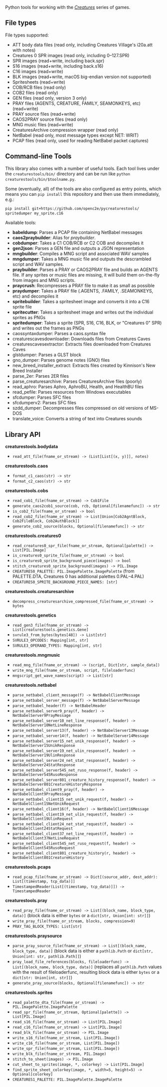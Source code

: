 Python tools for working with the [_Creatures_](https://creatures.wiki/) series of games.

## File types

File types supported:
- ATT body data files (read only, including Creatures Village's i20a.att with notes)
- Creatures 0 SPR images (read only, including 0–127.SPR)
- SPR images (read+write, including back.spr)
- S16 images (read+write, including back.s16)
- C16 images (read+write)
- BLK images (read+write, macOS big-endian version not supported)
- Spritesheets (read+write)
- COB/RCB files (read only)
- COB2 files (read only)
- GEN files (read only, version 3 only)
- PRAY files (AGENTS, CREATURE, FAMILY, SEAMONKEYS, etc) (read+write)
- PRAY source files (read+write)
- CAOS2PRAY source files (read only)
- MNG music files (read+write)
- CreaturesArchive compression wrapper (read only)
- NetBabel (read only, most message types except NET: WRIT)
- PCAP files (read only, used for reading NetBabel packet captures)

## Command-line Tools

This library also comes with a number of useful tools. Each tool lives under
the `creaturestools/bin/` directory and can be run like `python creaturestools/bin/$toolname.py`.

Some (eventually, all) of the tools are also configured as entry points, which
means you can `pip install` this repository and then use them immediately, e.g.:

```bash
pip install git+https://github.com/openc2e/pycreaturestools/
spritedumper my_sprite.c16
```

Available tools:
- **babeldump**: Parses a PCAP file containing NetBabel messages
- **caos2praybuilder**: Alias for *praybuilder*.
- **cobdumper**: Takes a C1 COB/RCB or C2 COB and decompiles it
- **gen2json**: Parses a GEN file and outputs a JSON representation
- **mngbuilder**: Compiles a MNG script and associated WAV samples
- **mngdumper**: Takes a MNG music file and outputs the descrambled script and WAV samples.
- **praybuilder**: Parses a PRAY or CAOS2PRAY file and builds an AGENTS file. If any sprites or music files are missing, it will build them on-the-fly from images and MNG scripts.
- **praycrush**: Recompresses a PRAY file to make it as small as possible
- **praydumper**: Takes a PRAY file (.AGENTS, .FAMILY, .SEAMONKEYS, etc) and decompiles it
- **spritebuilder**: Takes a spritesheet image and converts it into a C16 sprite file
- **spritecutter**: Takes a spritesheet image and writes out the individual sprites as PNGs
- **spritedumper**: Takes a sprite (SPR, S16, C16, BLK, or "Creatures 0" SPR) and writes out the frames as PNGs
- caossyntaxdumper: Parses a caos.syntax file
- creaturescavesdownloader: Downloads files from Creatures Caves
- creaturescavesextractor: Extracts files downloaded from Creatures Caves
- glstdumper: Parses a GLST block
- gno_dumper: Parses genome notes (GNO) files
- new_breed_installer_extract: Extracts files created by Kinnison's New Breed Installer
- parse_2er: Parses 2ER files
- parse_creaturesarchive: Parses CreaturesArchive files (poorly)
- read_aphro: Parses Aphro, AphroBU, Health, and HealthBU files
- read_pefile: Parses resources from Windows executables
- sfcdumper: Parses SFC files
- sfcdumperv2: Parses SFC files
- szdd_dumper: Decompresses files compressed on old versions of MS-DOS
- translate_voice: Converts a string of text into Creatures sounds

## Library API

**creaturestools.bodydata**
- `read_att_file(fname_or_stream) -> (List[List[(x, y)]], notes)`

**creaturestools.caos**
- `format_c1_caos(str) -> str`
- `format_c2_caos(str) -> str`

**creaturestools.cobs**
- `read_cob1_file(fname_or_stream) -> Cob1File`
- `generate_caos2cob1_source(cob, rcb, Optional[filenamefunc]) -> str`
- `is_cob2_file(fname_or_stream) -> bool`
- `read_cob2_file(fname_or_stream) -> List[Union[Cob2AgntBlock, Cob2FileBlock, Cob2AuthBlock]]`
- `generate_cob2_source(blocks, Optional[filenamefunc]) -> str`

**creaturestools.creatures0**
- `read_creatures0_spr_file(fname_or_stream, Optional[palette]) -> List[PIL.Image]`
- `is_creatures0_sprite_file(fname_or_stream) -> bool`
- `is_creatures0_sprite_background_piece(images) -> bool`
- `stitch_creatures0_sprite_background(images) -> PIL.Image`
- `CREATURES0_PALETTE: PIL.ImagePalette.ImagePalette` (from PALETTE.DTA, Creatures 0 has additional palettes 0.PAL–4.PAL)
- `CREATURES0_SPRITE_BACKGROUND_PIECE_NAMES: [str]`

**creaturestools.creaturesarchive**
- `decompress_creaturesarchive_compressed_file(fname_or_stream) -> bytes`

**creaturestools.genetics**
- `read_gen3_file(fname_or_stream) -> List[creaturestools.genetics.Gene]`
- `svrule3_from_bytes(bytes[48]) -> List[str]`
- `SVRULE3_OPCODES: Mapping[int, str]`
- `SVRULE3_OPERAND_TYPES: Mapping[int, str]`

**creaturestools.mngmusic**
- `read_mng_file(fname_or_stream) -> (script, Dict[str, sample_data])`
- `write_mng_file(fname_or_stream, script, fileloaderfunc)`
- `mngscript_get_wave_names(script) -> List[str]`

**creaturestools.netbabel**
- `parse_netbabel_client_message(f) -> NetBabelClientMessage`
- `parse_netbabel_server_message(f) -> NetBabelServerMessage`
- `parse_netbabel_header(f) -> NetBabelHeader`
- `parse_netbabel_server9_pray(f, header) -> NetBabelServer9PrayMessage`
- `parse_netbabel_server10_net_line_response(f, header) -> NetBabelServer10NetLineResponse`
- `parse_netbabel_server13(f, header) -> NetBabelServer13Message`
- `parse_netbabel_server14(f, header) -> NetBabelServer14Message`
- `parse_netbabel_server15_net_unik_response(f, header) -> NetBabelServer15UnikResponse`
- `parse_netbabel_server19_net_ulin_response(f, header) -> NetBabelServer19UlinResponse`
- `parse_netbabel_server24_net_stat_response(f, header) -> NetBabelServer24StatResponse`
- `parse_netbabel_server545_net_ruso_response(f, header) -> NetBabelServer545RusoResponse`
- `parse_netbabel_server801_creature_history_response(f, header) -> NetBabelServer801CreatureHistoryResponse`
- `parse_netbabel_client9_pray(f, header) -> NetBabelClient9PrayMessage`
- `parse_netbabel_client15_net_unik_request(f, header) -> NetBabelClient15NetUnikRequest`
- `parse_netbabel_client16(f, header) -> NetBabelClient16Message`
- `parse_netbabel_client19_net_ulin_request(f, header) -> NetBabelClient19UlinRequest`
- `parse_netbabel_client24_net_stat_request(f, header) -> NetBabelClient24StatRequest`
- `parse_netbabel_client37_net_line_request(f, header) -> NetBabelClient37NetLineRequest`
- `parse_netbabel_client545_net_ruso_request(f, header) -> NetBabelClient545RusoRequest`
- `parse_netbabel_client801_creature_history(r, header) -> NetBabelClient801CreatureHistory`

**creaturestools.pcaps**
- `read_pcap_file(fname_or_stream) -> Dict[(source_addr, dest_addr): List[(timestamp, tcp_data)]]`
- `TimestampedReader(List[(timestamp, tcp_data)]]) -> TimestampedReader`

**creaturestools.pray**
- `read_pray_file(fname_or_stream) -> List[(block_name, block_type, data)]` (block data is either `bytes` or a `dict[str, Union[int: str]]`)
- `write_pray_file(fname_or_stream, blocks, compression=9)`
- `PRAY_TAG_BLOCK_TYPES: List[str]`

**creaturestools.praysource**
- `parse_pray_source_file(fname_or_stream) -> List[(block_name, block_type, data)]` (block data is either a `pathlib.Path` or `dict[str, Union[int: str, pathlib.Path]]`)
- `pray_load_file_references(blocks, fileloaderfunc) -> List[(block_name, block_type, data)]` (replaces all `pathlib.Path` values with the result of fileloaderfunc, resulting block data is either `bytes` or a `dict[str: Union[int, str]]`)
- `generate_pray_source(blocks, Optional[filenamefunc]) -> str`

**creaturestools.sprites**
- `read_palette_dta_file(fname_or_stream) -> PIL.ImagePalette.ImagePalette`
- `read_spr_file(fname_or_stream, Optional[palette]) -> List[PIL.Image]`
- `read_s16_file(fname_or_stream) -> List[PIL.Image]`
- `read_c16_file(fname_or_stream) -> List[PIL.Image]`
- `read_blk_file(fname_or_stream) -> PIL.Image`
- `write_s16_file(fname_or_stream, List[PIL.Image])`
- `write_c16_file(fname_or_stream, List[PIL.Image])`
- `write_spr_file(fname_or_stream, List[PIL.Image])`
- `write_blk_file(fname_or_stream, PIL.Image)`
- `stitch_to_sheet(images) -> PIL.Image`
- `cut_sheet_to_sprites(image, *, colorkey) -> List[PIL.Image]`
- `find_sprite_sheet_colorkey(image, *, width=5, height=5) -> Optional[colorkey]`
- `CREATURES1_PALETTE: PIL.ImagePalette.ImagePalette`
